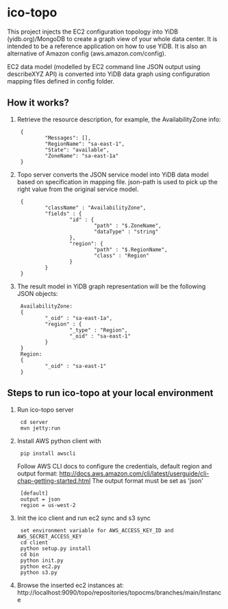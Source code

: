 ico-topo
========
This project injects the EC2 configuration topology into YiDB (yidb.org)/MongoDB to create a graph view of your whole data center. It is intended to be a reference application on how to use YiDB. It is also an alternative of Amazon config (aws.amazon.com/config).

EC2 data model (modelled by EC2 command line JSON output using describeXYZ API) is converted into YiDB data graph using configuration mapping files defined in config folder. 

## How it works?

1. Retrieve the resource description, for example, the AvailabilityZone info:

        {
                "Messages": [], 
                "RegionName": "sa-east-1", 
                "State": "available", 
                "ZoneName": "sa-east-1a"
        }
        
2. Topo server converts the JSON service model into YiDB data model based on specification in mapping file. json-path is used to pick up the right value from the original service model.

        {
                "className" : "AvailabilityZone",
                "fields" : {
                        "id" : {
                                "path" : "$.ZoneName",
                                "dataType" : "string"
                        },
                        "region": {
                                "path" : "$.RegionName",
                                "class" : "Region"
                        }
                }
        }
        
3. The result model in YiDB graph representation will be the following JSON objects:
        
        AvailabilityZone:
        {
                "_oid" : "sa-east-1a",
                "region" : {
                        "_type" : "Region",
                        "_oid" : "sa-east-1"
                }
        }
        Region:
        {
                "_oid" : "sa-east-1"
        }


## Steps to run ico-topo at your local environment

1. Run ico-topo server

        cd server
        mvn jetty:run

2. Install AWS python client with

        pip install awscli

   Follow AWS CLI docs to configure the credentials, default region and output format: http://docs.aws.amazon.com/cli/latest/userguide/cli-chap-getting-started.html
   The output format must be set as 'json'

        [default]
        output = json
        region = us-west-2

3. Init the ico client and run ec2 sync and s3 sync
   
        set environment variable for AWS_ACCESS_KEY_ID and AWS_SECRET_ACCESS_KEY
        cd client
        python setup.py install	
        cd bin
        python init.py
        python ec2.py
        python s3.py

4. Browse the inserted ec2 instances at: http://localhost:9090/topo/repositories/topocms/branches/main/Instance

  
